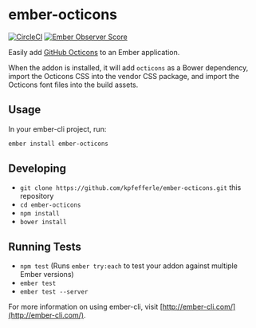 # ember-octicons
[![CircleCI](https://circleci.com/gh/kpfefferle/ember-octicons.svg?style=svg)](https://circleci.com/gh/kpfefferle/ember-octicons)
[![Ember Observer Score](https://emberobserver.com/badges/ember-octicons.svg)](https://emberobserver.com/addons/ember-octicons)

Easily add [GitHub Octicons](https://octicons.github.com/) to an Ember application.

When the addon is installed, it will add `octicons` as a Bower dependency, import the Octicons CSS into the vendor CSS package, and import the Octicons font files into the build assets.

## Usage

In your ember-cli project, run:

```bash
ember install ember-octicons
```

## Developing

* `git clone https://github.com/kpfefferle/ember-octicons.git` this repository
* `cd ember-octicons`
* `npm install`
* `bower install`

## Running Tests

* `npm test` (Runs `ember try:each` to test your addon against multiple Ember versions)
* `ember test`
* `ember test --server`

For more information on using ember-cli, visit [http://ember-cli.com/](http://ember-cli.com/).
